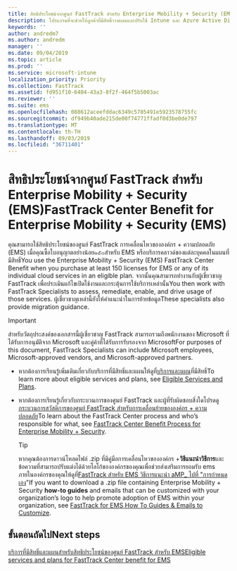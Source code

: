 ```yaml
---
title: สิทธิประโยชน์จากศูนย์ FastTrack สำหรับ Enterprise Mobility + Security (EMS)
description: โปรแกรมที่จะช่วยให้ลูกค้าที่มีสิทธิ์วางแผนและปรับใช้ Intune และ Azure Active Directory พรีเมี่ยม
keywords: ''
author: andredm7
ms.author: andredm
manager: ''
ms.date: 09/04/2019
ms.topic: article
ms.prod: ''
ms.service: microsoft-intune
localization_priority: Priority
ms.collection: FastTrack
ms.assetid: fd951f10-6404-43a3-8f2f-464f5b5003ac
ms.reviewer: ''
ms.suite: ems
ms.openlocfilehash: 088612aceefddac6349c5785491e5923578755fc
ms.sourcegitcommit: df949b40ade215de00f74771ffadf0d3be0de797
ms.translationtype: MT
ms.contentlocale: th-TH
ms.lasthandoff: 09/03/2019
ms.locfileid: "36711401"
---
```

# <a name="fasttrack-center-benefit-for-enterprise-mobility--security-ems"></a><span data-ttu-id="523da-103">สิทธิประโยชน์จากศูนย์ FastTrack สำหรับ Enterprise Mobility + Security (EMS)</span><span class="sxs-lookup"><span data-stu-id="523da-103">FastTrack Center Benefit for Enterprise Mobility + Security (EMS)</span></span>

<span data-ttu-id="523da-104">คุณสามารถใช้สิทธิประโยชน์ของศูนย์ FastTrack การเคลื่อนไหวขององค์กร + ความปลอดภัย (EMS) เมื่อคุณซื้อใบอนุญาตอย่างน้อย๑๕๐สำหรับ EMS หรือบริการคลาวด์ของแต่ละบุคคลในแผนที่มีสิทธิ์</span><span class="sxs-lookup"><span data-stu-id="523da-104">You use the Enterprise Mobility + Security (EMS) FastTrack Center Benefit when you purchase at least 150 licenses for EMS or any of its individual cloud services in an eligible plan.</span></span> <span data-ttu-id="523da-105">จากนั้นคุณสามารถทำงานกับผู้เชี่ยวชาญ FastTrack เพื่อประเมินแก้ไขเปิดใช้งานและกระตุ้นการใช้บริการเหล่านั้น</span><span class="sxs-lookup"><span data-stu-id="523da-105">You then work with FastTrack Specialists to assess, remediate, enable, and drive usage of those services.</span></span> <span data-ttu-id="523da-106">ผู้เชี่ยวชาญเหล่านี้ยังให้คำแนะนำในการย้ายข้อมูล</span><span class="sxs-lookup"><span data-stu-id="523da-106">These specialists also provide migration guidance.</span></span> 

> [!IMPORTANT]
> <span data-ttu-id="523da-107">สำหรับวัตถุประสงค์ของเอกสารนี้ผู้เชี่ยวชาญ FastTrack สามารถรวมถึงพนักงานของ Microsoft ที่ได้รับการอนุมัติจาก Microsoft และคู่ค้าที่ได้รับการรับรองจาก Microsoft</span><span class="sxs-lookup"><span data-stu-id="523da-107">For purposes of this document, FastTrack Specialists can include Microsoft employees, Microsoft-approved vendors, and Microsoft-approved partners.</span></span>

- <span data-ttu-id="523da-108">หากต้องการเรียนรู้เพิ่มเติมเกี่ยวกับบริการที่มีสิทธิ์และแผนให้ดูที่[บริการและแผน](M365-eligible-services-and-plans.md)ที่มีสิทธิ์</span><span class="sxs-lookup"><span data-stu-id="523da-108">To learn more about eligible services and plans, see [Eligible Services and Plans](M365-eligible-services-and-plans.md).</span></span>

- <span data-ttu-id="523da-109">หากต้องการเรียนรู้เกี่ยวกับกระบวนการของศูนย์ FastTrack และผู้ที่รับผิดชอบสิ่งใดโปรดดู[กระบวนการสวัสดิการของศูนย์ FastTrack สำหรับการเคลื่อนย้ายขององค์กร + ความปลอดภัย](EMS-fasttrack-process.md)</span><span class="sxs-lookup"><span data-stu-id="523da-109">To learn about the FastTrack Center process and who’s responsible for what, see [FastTrack Center Benefit Process for Enterprise Mobility + Security](EMS-fasttrack-process.md).</span></span>

    > [!TIP]
    > <span data-ttu-id="523da-110">หากคุณต้องการดาวน์โหลดไฟล์ .zip ที่มีคู่มือการเคลื่อนไหวขององค์กร +**วิธีแนะนำวิธีการ**และข้อความที่สามารถปรับแต่งได้ด้วยโลโก้ขององค์กรของคุณเพื่อช่วยส่งเสริมการยอมรับ ems ภายในองค์กรของคุณให้ดูที่[FastTrack สำหรับ EMS วิธีการแนะนำ aMP_ ไปที่ "การกำหนดเอง](https://gallery.technet.microsoft.com/FastTrack-for-EMS-How-To-f170da4c)"</span><span class="sxs-lookup"><span data-stu-id="523da-110">If you want to download a .zip file containing Enterprise Mobility + Security **how-to guides** and emails that can be customized with your organization’s logo to help promote adoption of EMS within your organization, see [FastTrack for EMS How To Guides & Emails to Customize](https://gallery.technet.microsoft.com/FastTrack-for-EMS-How-To-f170da4c).</span></span>

## <a name="next-steps"></a><span data-ttu-id="523da-111">ขั้นตอนถัดไป</span><span class="sxs-lookup"><span data-stu-id="523da-111">Next steps</span></span>

[<span data-ttu-id="523da-112">บริการที่มีสิทธิ์และแผนสำหรับสิทธิประโยชน์ของศูนย์ FastTrack สำหรับ EMS</span><span class="sxs-lookup"><span data-stu-id="523da-112">Eligible services and plans for FastTrack Center benefit for EMS</span></span>](M365-eligible-services-and-plans.md)


